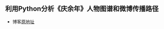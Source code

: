 ## 利用Python分析《庆余年》人物图谱和微博传播路径
* 博客[原地址](https://blog.csdn.net/weixin_43931438/article/details/103333465)